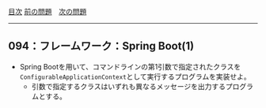 [目次](../toc.md)
[前の問題](../093/README.md)　[次の問題](../095/README.md)


***
## 094：フレームワーク：Spring Boot(1)
* Spring Bootを用いて、コマンドラインの第1引数で指定されたクラスを`ConfigurableApplicationContext`として実行するプログラムを実装せよ。
    * 引数で指定するクラスはいずれも異なるメッセージを出力するプログラムとする。

